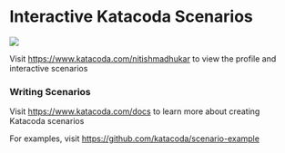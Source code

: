 # Interactive Katacoda Scenarios

[![](http://shields.katacoda.com/katacoda/nitishmadhukar/count.svg)](https://www.katacoda.com/nitishmadhukar "Get your profile on Katacoda.com")

Visit https://www.katacoda.com/nitishmadhukar to view the profile and interactive scenarios

### Writing Scenarios
Visit https://www.katacoda.com/docs to learn more about creating Katacoda scenarios

For examples, visit https://github.com/katacoda/scenario-example
